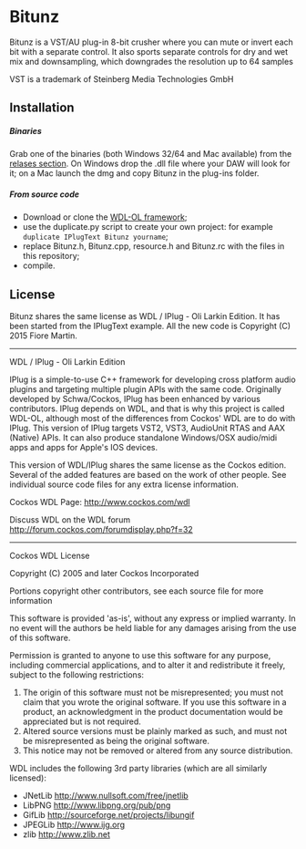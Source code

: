 # Bitunz

Bitunz is a VST/AU plug-in 8-bit crusher where you can mute or invert each bit with a separate control. 
It also sports separate controls for dry and wet mix and downsampling, which downgrades the resolution up to 64 samples 

VST is a trademark of Steinberg Media Technologies GmbH

## Installation

##### Binaries

Grab one of the binaries (both Windows 32/64 and Mac available) from the [relases section](https://github.com/martinfm/Bitunz/releases). 
On Windows drop the .dll file where your DAW will look for it; on a Mac launch the dmg and copy Bitunz in the plug-ins folder.

##### From source code

 * Download or clone the [WDL-OL framework](https://github.com/olilarkin/wdl-ol);
 * use the duplicate.py script to create your own project: for example
   `duplicate IPlugText Bitunz yourname`;
 * replace Bitunz.h, Bitunz.cpp, resource.h and Bitunz.rc with the files in this repository;
 * compile.

## License 


Bitunz shares the same license as WDL / IPlug - Oli Larkin Edition.
It has been started from the IPlugText example. All the new code is Copyright (C) 2015  Fiore Martin.


-------------------------------------------
WDL / IPlug - Oli Larkin Edition

IPlug is a simple-to-use C++ framework for developing cross platform audio plugins and targeting multiple plugin APIs with the same code. Originally developed by Schwa/Cockos, IPlug has been enhanced by various contributors. IPlug depends on WDL, and that is why this project is called WDL-OL,  although most of the differences from Cockos' WDL are to do with IPlug.
This version of IPlug targets VST2, VST3, AudioUnit RTAS and AAX (Native) APIs. It can also produce standalone Windows/OSX audio/midi apps and apps for Apple's IOS devices. 

This version of WDL/IPlug shares the same license as the Cockos edition. Several of the added features are based on the work of other people. See individual source code files for any extra license information.

Cockos WDL Page: http://www.cockos.com/wdl

Discuss WDL on the WDL forum http://forum.cockos.com/forumdisplay.php?f=32

--------------------------------------------

Cockos WDL License

Copyright (C) 2005 and later Cockos Incorporated

Portions copyright other contributors, see each source file for more information

This software is provided 'as-is', without any express or implied warranty.  In no event will the authors be held liable for any damages arising from the use of this software.

Permission is granted to anyone to use this software for any purpose, including commercial applications, and to alter it and redistribute it freely, subject to the following restrictions:

1. The origin of this software must not be misrepresented; you must not claim that you wrote the original software. If you use this software in a product, an acknowledgment in the product documentation would be appreciated but is not required.
2. Altered source versions must be plainly marked as such, and must not be misrepresented as being the original software.
3. This notice may not be removed or altered from any source distribution.

WDL includes the following 3rd party libraries (which are all similarly licensed):

* JNetLib http://www.nullsoft.com/free/jnetlib
* LibPNG http://www.libpng.org/pub/png
* GifLib http://sourceforge.net/projects/libungif
* JPEGLib http://www.ijg.org
* zlib http://www.zlib.net


